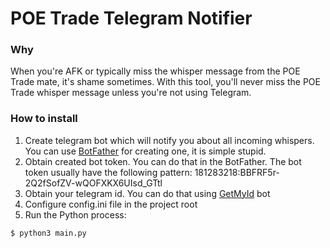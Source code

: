# POE Trade Telegram Notifier

### Why

When you're AFK or typically miss the whisper message from the POE Trade mate, it's shame sometimes. With this tool, you'll never miss the POE Trade whisper message unless you're not using Telegram.

### How to install

1. Create telegram bot which will notify you about all incoming whispers. You can use [BotFather](https://t.me/BotFather) for creating one, it is simple stupid.
2. Obtain created bot token. You can do that in the BotFather. The bot token usually have the following pattern: 181283218:BBFRF5r-2Q2fSofZV-wQOFXKX6UIsd_GTtl
3. Obtain your telegram id. You can do that using [GetMyId](https://t.me/getmyid_bot) bot
4. Configure config.ini file in the project root
5. Run the Python process:
```python
$ python3 main.py
```
